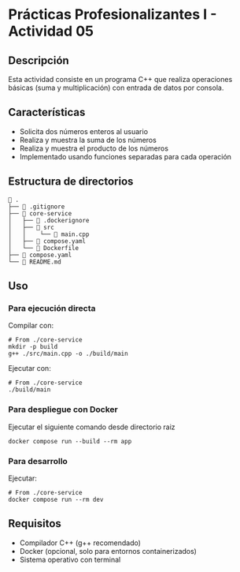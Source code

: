 # Prácticas Profesionalizantes I - Actividad 05

## Descripción

Esta actividad consiste en un programa C++ que realiza operaciones básicas (suma y multiplicación)
con entrada de datos por consola.

## Características

- Solicita dos números enteros al usuario
- Realiza y muestra la suma de los números
- Realiza y muestra el producto de los números
- Implementado usando funciones separadas para cada operación

## Estructura de directorios

```shell
 .
├──  .gitignore
├──  core-service
│   ├──  .dockerignore
│   ├── 󱧼 src
│   │    └──  main.cpp
│   ├──  compose.yaml
│   └──  Dockerfile
├──  compose.yaml
└──  README.md
```

## Uso

### Para ejecución directa

Compilar con:

```shell
# From ./core-service
mkdir -p build
g++ ./src/main.cpp -o ./build/main
```

Ejecutar con:

```shell
# From ./core-service
./build/main
```

### Para despliegue con Docker

Ejecutar el siguiente comando desde directorio raiz

```shell
docker compose run --build --rm app
```

### Para desarrollo

Ejecutar:

```shell
# From ./core-service
docker compose run --rm dev
```

## Requisitos

- Compilador C++ (g++ recomendado)
- Docker (opcional, solo para entornos containerizados)
- Sistema operativo con terminal
